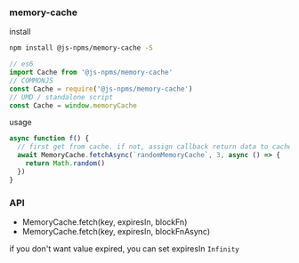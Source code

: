 ### memory-cache

install 

```bash
npm install @js-npms/memory-cache -S
```

```javascript
// es6
import Cache from '@js-npms/memory-cache'
// COMMONJS
const Cache = require('@js-npms/memory-cache')
// UMD / standalone script
const Cache = window.memoryCache
```

usage

```javascript
async function f() {
  // first get from cache. if not, assign callback return data to cache, then return
  await MemoryCache.fetchAsync(`randomMemoryCache`, 3, async () => {
    return Math.random()
  })
}
```

### API

* MemoryCache.fetch(key, expiresIn, blockFn)
* MemoryCache.fetch(key, expiresIn, blockFnAsync)

if you don't want value expired, you can set expiresIn `Infinity`
